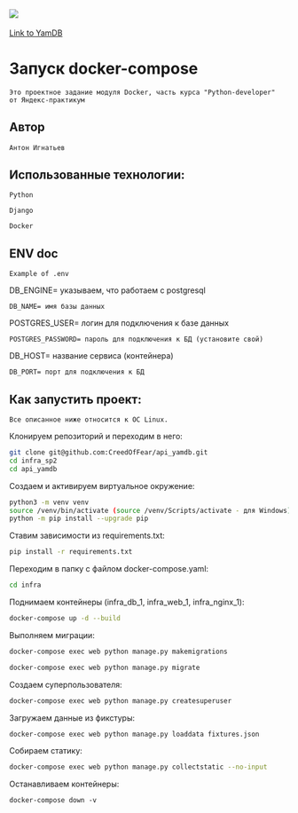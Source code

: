 ## ![](https://github.com/anign/yamdb_final/actions/workflows/yamdb_workflow.yml/badge.svg)

[Link to YamDB](http://158.160.30.65/redoc/)

# Запуск docker-compose
```
Это проектное задание модуля Docker, часть курса "Python-developer"
от Яндекс-практикум
```
## Автор
```
Антон Игнатьев
```
## Использованные технологии:
```
Python
```
```
Django
```
```
Docker
```
## ENV doc
```
Example of .env
```
DB_ENGINE= указываем, что работаем с postgresql
```
DB_NAME= имя базы данных
```
POSTGRES_USER= логин для подключения к базе данных
```
POSTGRES_PASSWORD= пароль для подключения к БД (установите свой)
```
DB_HOST= название сервиса (контейнера)
```
DB_PORT= порт для подключения к БД
```
## Как запустить проект:
```
Все описанное ниже относится к ОС Linux.
```
Клонируем репозиторий и переходим в него:
```bash
git clone git@github.com:CreedOfFear/api_yamdb.git
cd infra_sp2
cd api_yamdb
```
Создаем и активируем виртуальное окружение:
```bash
python3 -m venv venv
source /venv/bin/activate (source /venv/Scripts/activate - для Windows)
python -m pip install --upgrade pip
```

Ставим зависимости из requirements.txt:
```bash
pip install -r requirements.txt
```

Переходим в папку с файлом docker-compose.yaml:
```bash
cd infra
```

Поднимаем контейнеры (infra_db_1, infra_web_1, infra_nginx_1):
```bash
docker-compose up -d --build
```

Выполняем миграции:
```bash
docker-compose exec web python manage.py makemigrations
```
```bash
docker-compose exec web python manage.py migrate
```

Создаем суперпользователя:
```bash
docker-compose exec web python manage.py createsuperuser
```

Загружаем данные из фикстуры:
```bash
docker-compose exec web python manage.py loaddata fixtures.json
```

Собираем статику:
```bash
docker-compose exec web python manage.py collectstatic --no-input
```
Останавливаем контейнеры:
```
docker-compose down -v
```